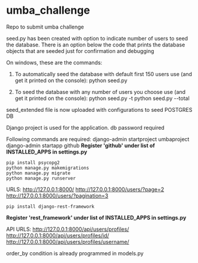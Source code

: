 # umba_challenge
Repo to submit umba challenge

<!-- STAGE 1 -->
seed.py has been created with option to indicate number of users to seed the database. There is an option below the code that prints the database objects that are seeded just for confirmation and debugging

On windows, these are the commands:
1. To automatically seed the database with default first 150 users use (and get it printed on the console):
    python seed.py

2. To seed the database with any number of users you choose use (and get it printed on the console):
    python seed.py -t <number>
    python seed.py --total <number>
    
    
    
<!-- STAGE 2 -->
seed_extended file is now uploaded with configurations to seed POSTGRES DB

Django project is used for the application. db password required
    
Following commands are required:
    django-admin startproject umbaproject
    django-admin startapp github
    ****Register 'github' under list of INSTALLED_APPS in settings.py****
    
    pip install psycopg2
    python manage.py makemigrations
    python manage.py migrate
    python manage.py runserver
    
URLS:
    http://127.0.0.1:8000/
    http://127.0.0.1:8000/users/?page=2
    http://127.0.0.1:8000/users/?pagination=3
    
    
    
<!--   STAGE 3 -->
    pip install django-rest-framework
****Register 'rest_framework' under list of INSTALLED_APPS in settings.py****
    
API URLS:
    http://127.0.0.1:8000/api/users/profiles/
    http://127.0.0.1:8000/api/users/profiles/id/<id>
    http://127.0.0.1:8000/api/users/profiles/username/<username>

 order_by condition is already programmed in models.py
    
    

    
    
    
    
  




